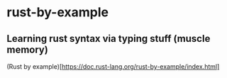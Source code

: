 # rust-by-example

## Learning rust syntax via typing stuff (muscle memory)

(Rust by example)[https://doc.rust-lang.org/rust-by-example/index.html]
